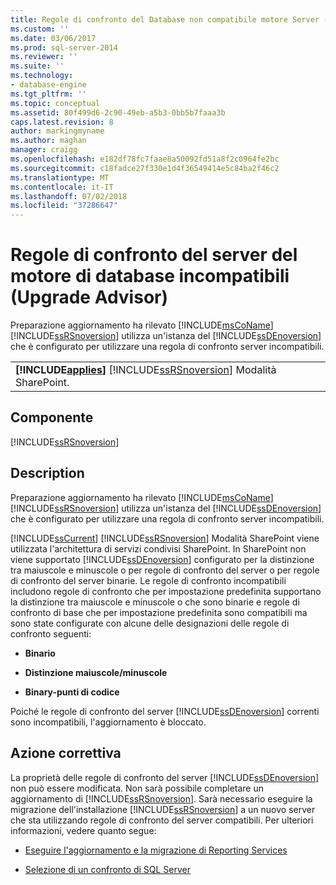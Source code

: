 ```yaml
---
title: Regole di confronto del Database non compatibile motore Server (Upgrade Advisor) | Microsoft Docs
ms.custom: ''
ms.date: 03/06/2017
ms.prod: sql-server-2014
ms.reviewer: ''
ms.suite: ''
ms.technology:
- database-engine
ms.tgt_pltfrm: ''
ms.topic: conceptual
ms.assetid: 80f499d6-2c90-49eb-a5b3-0bb5b7faaa3b
caps.latest.revision: 8
author: markingmyname
ms.author: maghan
manager: craigg
ms.openlocfilehash: e182df78fc7faae8a50092fd51a8f2c0964fe2bc
ms.sourcegitcommit: c18fadce27f330e1d4f36549414e5c84ba2f46c2
ms.translationtype: MT
ms.contentlocale: it-IT
ms.lasthandoff: 07/02/2018
ms.locfileid: "37286647"
---
```

# <a name="incompatible-database-engine-server-collation-upgrade-advisor"></a>Regole di confronto del server del motore di database incompatibili (Upgrade Advisor)
  Preparazione aggiornamento ha rilevato [!INCLUDE[msCoName](../../includes/msconame-md.md)] [!INCLUDE[ssRSnoversion](../../includes/ssrsnoversion-md.md)] utilizza un'istanza del [!INCLUDE[ssDEnoversion](../../includes/ssdenoversion-md.md)] che è configurato per utilizzare una regola di confronto server incompatibili.  
  
||  
|-|  
|**[!INCLUDE[applies](../../includes/applies-md.md)]**  [!INCLUDE[ssRSnoversion](../../includes/ssrsnoversion-md.md)] Modalità SharePoint.|  
  
## <a name="component"></a>Componente  
 [!INCLUDE[ssRSnoversion](../../includes/ssrsnoversion-md.md)]  
  
## <a name="description"></a>Description  
 Preparazione aggiornamento ha rilevato [!INCLUDE[msCoName](../../includes/msconame-md.md)] [!INCLUDE[ssRSnoversion](../../includes/ssrsnoversion-md.md)] utilizza un'istanza del [!INCLUDE[ssDEnoversion](../../includes/ssdenoversion-md.md)] che è configurato per utilizzare una regola di confronto server incompatibili.  
  
 [!INCLUDE[ssCurrent](../../includes/sscurrent-md.md)] [!INCLUDE[ssRSnoversion](../../includes/ssrsnoversion-md.md)] Modalità SharePoint viene utilizzata l'architettura di servizi condivisi SharePoint. In SharePoint non viene supportato [!INCLUDE[ssDEnoversion](../../includes/ssdenoversion-md.md)] configurato per la distinzione tra maiuscole e minuscole o per regole di confronto del server o per regole di confronto del server binarie. Le regole di confronto incompatibili includono regole di confronto che per impostazione predefinita supportano la distinzione tra maiuscole e minuscole o che sono binarie e regole di confronto di base che per impostazione predefinita sono compatibili ma sono state configurate con alcune delle designazioni delle regole di confronto seguenti:  
  
-   **Binario**  
  
-   **Distinzione maiuscole/minuscole**  
  
-   **Binary-punti di codice**  
  
 Poiché le regole di confronto del server [!INCLUDE[ssDEnoversion](../../includes/ssdenoversion-md.md)] correnti sono incompatibili, l'aggiornamento è bloccato.  
  
## <a name="corrective-action"></a>Azione correttiva  
 La proprietà delle regole di confronto del server [!INCLUDE[ssDEnoversion](../../includes/ssdenoversion-md.md)] non può essere modificata. Non sarà possibile completare un aggiornamento di [!INCLUDE[ssRSnoversion](../../includes/ssrsnoversion-md.md)]. Sarà necessario eseguire la migrazione dell'installazione [!INCLUDE[ssRSnoversion](../../includes/ssrsnoversion-md.md)] a un nuovo server che sta utilizzando regole di confronto del server compatibili. Per ulteriori informazioni, vedere quanto segue:  
  
-   [Eseguire l'aggiornamento e la migrazione di Reporting Services](http://go.microsoft.com/fwlink/?LinkId=233227)  
  
-   [Selezione di un confronto di SQL Server](http://go.microsoft.com/fwlink/?LinkId=233226)  
  
  
